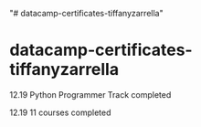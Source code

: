 "# datacamp-certificates-tiffanyzarrella" 
# datacamp-certificates-tiffanyzarrella

12.19 Python Programmer Track completed

12.19 11 courses completed
